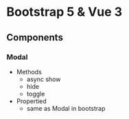 # Bootstrap 5 & Vue 3

## Components

### Modal

- Methods
   - async show
   - hide
   - toggle
- Propertied
   - same as Modal in bootstrap